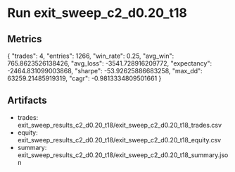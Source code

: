 # Run exit_sweep_c2_d0.20_t18

## Metrics
{
  "trades": 4,
  "entries": 1266,
  "win_rate": 0.25,
  "avg_win": 765.8623526138426,
  "avg_loss": -3541.728916209772,
  "expectancy": -2464.831099003868,
  "sharpe": -53.92625886683258,
  "max_dd": 63259.21485919319,
  "cagr": -0.9813334809501661
}

## Artifacts
- trades: exit_sweep_results_c2_d0.20_t18/exit_sweep_c2_d0.20_t18_trades.csv
- equity: exit_sweep_results_c2_d0.20_t18/exit_sweep_c2_d0.20_t18_equity.csv
- summary: exit_sweep_results_c2_d0.20_t18/exit_sweep_c2_d0.20_t18_summary.json